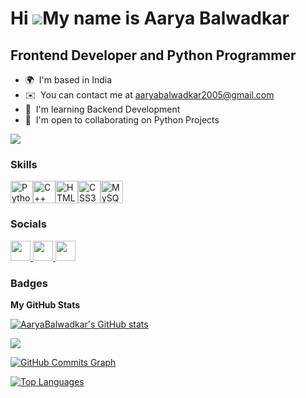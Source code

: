 Hi ![](https://user-images.githubusercontent.com/18350557/176309783-0785949b-9127-417c-8b55-ab5a4333674e.gif)My name is Aarya Balwadkar
=======================================================================================================================================

Frontend Developer and Python Programmer
----------------------------------------

* 🌍  I'm based in India
* ✉️  You can contact me at [aaryabalwadkar2005@gmail.com](mailto:aaryabalwadkar2005@gmail.com)
* 🧠  I'm learning Backend Development
* 🤝  I'm open to collaborating on Python Projects

<a href="https://www.github.com/AaryaBalwadkar" target="_blank" rel="noreferrer"><img
src="https://img.shields.io/github/followers/AaryaBalwadkar?logo=github&style=for-the-badge&color=f97316&labelColor=ffffff" /></a>

### Skills


<p align="left">
<a href="https://www.python.org/" target="_blank" rel="noreferrer"><img src="https://raw.githubusercontent.com/danielcranney/readme-generator/main/public/icons/skills/python-colored.svg" width="36" height="36" alt="Python" /></a><a href="https://docs.microsoft.com/en-us/cpp/?view=msvc-170" target="_blank" rel="noreferrer"><img src="https://raw.githubusercontent.com/danielcranney/readme-generator/main/public/icons/skills/cplusplus-colored.svg" width="36" height="36" alt="C++" /></a><a href="https://developer.mozilla.org/en-US/docs/Glossary/HTML5" target="_blank" rel="noreferrer"><img src="https://raw.githubusercontent.com/danielcranney/readme-generator/main/public/icons/skills/html5-colored.svg" width="36" height="36" alt="HTML5" /></a><a href="https://www.w3.org/TR/CSS/#css" target="_blank" rel="noreferrer"><img src="https://raw.githubusercontent.com/danielcranney/readme-generator/main/public/icons/skills/css3-colored.svg" width="36" height="36" alt="CSS3" /></a><a href="https://www.mysql.com/" target="_blank" rel="noreferrer"><img src="https://raw.githubusercontent.com/danielcranney/readme-generator/main/public/icons/skills/mysql-colored.svg" width="36" height="36" alt="MySQL" /></a>
</p>


### Socials

<p align="left"> <a href="https://discord.com/users/aarya_005" target="_blank" rel="noreferrer"> <picture> <source media="(prefers-color-scheme: dark)" srcset="undefined" /> <source media="(prefers-color-scheme: light)" srcset="https://raw.githubusercontent.com/danielcranney/readme-generator/main/public/icons/socials/discord.svg" /> <img src="https://raw.githubusercontent.com/danielcranney/readme-generator/main/public/icons/socials/discord.svg" width="32" height="32" /> </picture> </a> <a href="https://www.github.com/AaryaBalwadkar" target="_blank" rel="noreferrer"> <picture> <source media="(prefers-color-scheme: dark)" srcset="https://raw.githubusercontent.com/danielcranney/readme-generator/main/public/icons/socials/github-dark.svg" /> <source media="(prefers-color-scheme: light)" srcset="https://raw.githubusercontent.com/danielcranney/readme-generator/main/public/icons/socials/github.svg" /> <img src="https://raw.githubusercontent.com/danielcranney/readme-generator/main/public/icons/socials/github.svg" width="32" height="32" /> </picture> </a> <a href="https://www.linkedin.com/in/aaryabalwadkar" target="_blank" rel="noreferrer"> <picture> <source media="(prefers-color-scheme: dark)" srcset="https://raw.githubusercontent.com/danielcranney/readme-generator/main/public/icons/socials/linkedin-dark.svg" /> <source media="(prefers-color-scheme: light)" srcset="https://raw.githubusercontent.com/danielcranney/readme-generator/main/public/icons/socials/linkedin.svg" /> <img src="https://raw.githubusercontent.com/danielcranney/readme-generator/main/public/icons/socials/linkedin.svg" width="32" height="32" /> </picture> </a></p>

### Badges

<b>My GitHub Stats</b>

<a href="http://www.github.com/AaryaBalwadkar"><img src="https://github-readme-stats.vercel.app/api?username=AaryaBalwadkar&show_icons=true&hide=&count_private=true&title_color=3382ed&text_color=000000&icon_color=f97316&bg_color=ffffff&hide_border=true&show_icons=true" alt="AaryaBalwadkar's GitHub stats" /></a>

<a href="http://www.github.com/AaryaBalwadkar"><img src="https://github-readme-streak-stats.herokuapp.com/?user=AaryaBalwadkar&stroke=000000&background=ffffff&ring=3382ed&fire=3382ed&currStreakNum=000000&currStreakLabel=3382ed&sideNums=000000&sideLabels=000000&dates=000000&hide_border=true" /></a>

<a href="http://www.github.com/AaryaBalwadkar"><img src="https://github-readme-activity-graph.cyclic.app/graph?username=AaryaBalwadkar&bg_color=ffffff&color=000000&line=f97316&point=000000&area_color=ffffff&area=true&hide_border=true&custom_title=GitHub%20Commits%20Graph" alt="GitHub Commits Graph" /></a>

<a href="https://github.com/AaryaBalwadkar" align="left"><img src="https://github-readme-stats.vercel.app/api/top-langs/?username=AaryaBalwadkar&langs_count=10&title_color=3382ed&text_color=000000&icon_color=f97316&bg_color=ffffff&hide_border=true&locale=en&custom_title=Top%20%Languages" alt="Top Languages" /></a>
